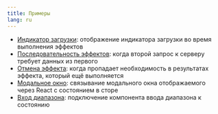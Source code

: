 ```yaml
---
title: Примеры
lang: ru
---
```


- [Индикатор загрузки](https://share.effector.dev/fEsYTDxe): отображение индикатора загрузки во время выполнения эффектов
- [Последовательность эффектов](https://share.effector.dev/RYQ5z59Q): когда второй запрос к серверу требует данных из первого
- [Отмена эффекта](https://share.effector.dev/W4I0ghLt): когда пропадает необходимость в результатах эффекта, который ещё выполняется
- [Модальное окно](https://share.effector.dev/DzljrdjR): связывание модального окна отображаемого через React с состоянием в сторе
- [Вход диапазона](https://share.effector.dev/oRB2iB8M): подключение компонента ввода диапазона к состоянию
